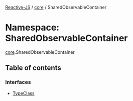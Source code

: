 [Reactive-JS](../README.md) / [core](core.md) / SharedObservableContainer

# Namespace: SharedObservableContainer

[core](core.md).SharedObservableContainer

## Table of contents

### Interfaces

- [TypeClass](../interfaces/core.SharedObservableContainer.TypeClass.md)
